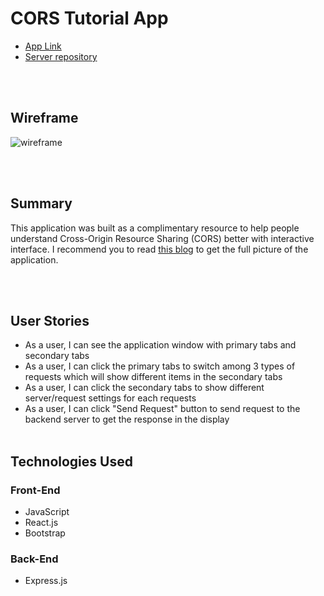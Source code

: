 # CORS Tutorial App

- [App Link]()
- [Server repository](https://github.com/chuckchoiboi/cors-tutorial-server)

<br/>
<br/>

## Wireframe

![wireframe](https://user-images.githubusercontent.com/60675322/118344897-d2147a80-b4e5-11eb-8ed3-88333cd7a377.png)

<br/>
<br/>

## Summary

This application was built as a complimentary resource to help people understand Cross-Origin Resource Sharing (CORS) better with interactive interface. I recommend you to read [this blog](https://www.dev.to/chuckchoiboi) to get the full picture of the application.

<br/>
<br/>

## User Stories

- As a user, I can see the application window with primary tabs and secondary tabs
- As a user, I can click the primary tabs to switch among 3 types of requests which will show different items in the secondary tabs
- As a user, I can click the secondary tabs to show different server/request settings for each requests
- As a user, I can click "Send Request" button to send request to the backend server to get the response in the display
  <br/>
  <br/>

## Technologies Used

### Front-End

- JavaScript
- React.js
- Bootstrap

### Back-End

- Express.js
